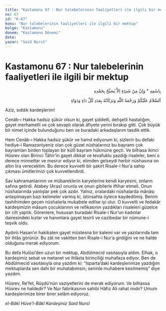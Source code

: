 ```yaml
---
title: "Kastamonu 67 : Nur talebelerinin faaliyetleri ile ilgili bir mektup"
no: 67
id: "K-67"
konu: "Nur talebelerinin faaliyetleri ile ilgili bir mektup"
bolge: "Kastamonu"
donem: "Kastamonu Dönemi"
date: 
yazar: "Said Nursî"
---
```


# Kastamonu 67 : Nur talebelerinin faaliyetleri ile ilgili bir mektup

<p class="arabic" dir="rtl" title="Meal: “O’nun adıyla” * “Hiçbir şey yoktur ki O'nu hamd ile tesbih etmesin” [İsrâ Suresi, 17:44]">بِاسْمِهِ * وَاِنْ مِنْ شَىْءٍ اِلاَّ يُسَبِّحُ بِحَمْدِهِ</p>

<p class="arabic" dir="rtl" title="Meal: “Bütün dertler ve devâlar adedince Allah’ın selâmı, rahmeti ve bereketleri üzerinize olsun.”">اَلسَّلاَمُ عَلَيْكُمْ وَرَحْمَةُ اللّٰهِ وَبَرَكَاتُهُ بِعَدَدِ كُلِّ دَاءٍ وَدَوَاءٍ</p>

Aziz, sıddık kardeşlerim!

Cenâb-ı Hakka hadsiz şükür olsun ki, gayet şiddetli, dehşetli hastalığım, gayet merhametli ve çok sevaplı olarak âfiyete yerini bırakıp gitti. Çok büyük bir nimet içinde bulunduğunu ben ve buradaki arkadaşlarım tasdik ettik.

Hem Cenâb-ı Hakka hadsiz şükür ve hamd ediyorum ki, sizlerin bu defaki hediye-i Ramazaniyeniz olan çok güzel nüshalarınız bu bayramı çok bayramları birden toplayan bir küllî bayram hükmüne geçti. Ve bilhasa ikinci Hüsrev olan Birinci Tâhir’in gayet dikkat ve tevafuklu yazdığı risaleler, beni o derece minnettar ve mesrur ediyor ki, elimden gelseydi herbir nüshasına on altın lira verecektim. Bu derece kuvvetli bir şakirt Risale-i Nur’a sahip çıkması ümitlerimizi çok kuvvetlendirdi.

Sav kahramanlarının ve mübareklerin karyelerine kendi karyesini, onların safına getirdi. Atabey (Aras) onunla ve onun gibilerle iftihar etmeli. Onun nüshalarında yanlışlar pek çok azdır. Yalnız, oralardaki nüshalarda mânâsı anlaşılmayan bazı kelimeler varmış ki, istinsahta öylece kaydedilmiş. Benim tashihimden geçen nüshalarla mukabele edilse iyi olur. O kuvvetli ve fedakâr kardeşimizin mâsum çocuklarının ve refikasının yazdıkları risaleleri güzelce bir cilt yaptık. Görenlere, hususan buradaki Risale-i Nur’un kadınlar dairesindeki kızlar ve hanımlara gayet tesirli ve cazibedar bir nümune-i teşvik oldu.

Aydınlı Hasan’ın hakikaten gayet müstesna bir kalemi var ve yazılarında tam bir ihlâs görünür. Bu zât ne vakitten beri Risale-i Nur’a girdiğini ve ne halde olduğunu merak ediyorum.

Bu defa Hulûsi’den uzun bir mektup, Abdülmecid vasıtasıyla aldım. Elhak, o kardeşimiz sebat ve metanet ve ihlâsta birinciliği muhafaza ediyor. Ben de Abdülmecid vasıtasıyla ona yazdım ki: “Isparta’daki kardeşlerimize yazdığım mektuplarda sen dahi bir muhatabımsın; seninle muhabere kesilmemiş” diye yazdım.

Hüsrev, Re’fet, Rüşdü’nün vaziyetlerini de merak ediyorum. Ve bilhassa Hüsrev ne haldedir? Ve Nur fabrikasının sahibi Hâfız Ali rahat mıdır? Umum kardeşlerimize birer birer selâm ediyoruz.

*el-Bâkî Hüve’l-Bâkî*
*Kardeşiniz*
*Said Nursî*

